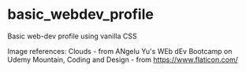 # basic_webdev_profile
Basic web-dev profile using vanilla CSS

Image references:
Clouds - from ANgelu Yu's WEb dEv Bootcamp on Udemy
Mountain, Coding and Design - from https://www.flaticon.com/
